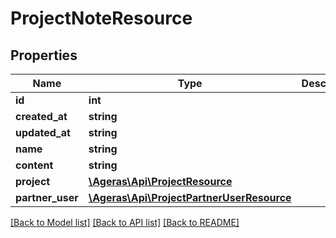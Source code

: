 # ProjectNoteResource

## Properties
Name | Type | Description | Notes
------------ | ------------- | ------------- | -------------
**id** | **int** |  | [optional] 
**created_at** | **string** |  | [optional] 
**updated_at** | **string** |  | [optional] 
**name** | **string** |  | [optional] 
**content** | **string** |  | [optional] 
**project** | [**\Ageras\Api\ProjectResource**](ProjectResource.md) |  | [optional] 
**partner_user** | [**\Ageras\Api\ProjectPartnerUserResource**](ProjectPartnerUserResource.md) |  | [optional] 

[[Back to Model list]](../README.md#documentation-for-models) [[Back to API list]](../README.md#documentation-for-api-endpoints) [[Back to README]](../README.md)


